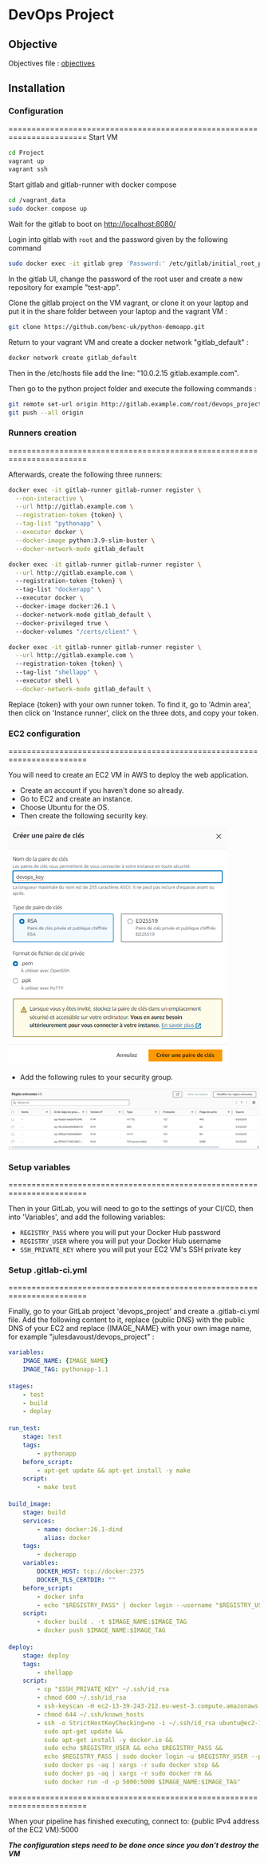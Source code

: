 # DevOps Project

## Objective

Objectives file :
[objectives](../Subject_project/2024-ST2DCD-PROJECT.docx)

## Installation

### Configuration
=======================================================================
Start VM

```bash
cd Project
vagrant up
vagrant ssh
```

Start gitlab and gitlab-runner with docker compose

```bash
cd /vagrant_data
sudo docker compose up
```

Wait for the gitlab to boot on <http://localhost:8080/>

Login into gitlab with ```root``` and the password given by the following command

```bash
sudo docker exec -it gitlab grep 'Password:' /etc/gitlab/initial_root_password
```

In the gitlab UI, change the password of the root user and create a new repository for example "test-app".

Clone the gitlab project on the VM vagrant, or clone it on your laptop and put it in the share folder between your laptop and the vagrant VM :
```bash
git clone https://github.com/benc-uk/python-demoapp.git
```

Return to your vagrant VM and create a docker network "gitlab_default" :
```bash
docker network create gitlab_default
```
Then in the /etc/hosts file add the line: "10.0.2.15 gitlab.example.com".

Then go to the python project folder and execute the following commands :
```bash
git remote set-url origin http://gitlab.example.com/root/devops_project.git
git push --all origin
```
### Runners creation
=======================================================================

Afterwards, create the following three runners:
```bash
docker exec -it gitlab-runner gitlab-runner register \
  --non-interactive \
  --url http://gitlab.example.com \
  --registration-token {token} \
  --tag-list "pythonapp" \
  --executor docker \
  --docker-image python:3.9-slim-buster \
  --docker-network-mode gitlab_default
```
```bash
docker exec -it gitlab-runner gitlab-runner register \
  --url http://gitlab.example.com \   
  --registration-token {token} \   
  --tag-list "dockerapp" \   
  --executor docker \   
  --docker-image docker:26.1 \   
  --docker-network-mode gitlab_default \ 
  --docker-privileged true \ 
  --docker-volumes "/certs/client" \
```
```bash
docker exec -it gitlab-runner gitlab-runner register \
  --url http://gitlab.example.com \   
  --registration-token {token} \   
  --tag-list "shellapp" \   
  --executor shell \
  --docker-network-mode gitlab_default \
```
Replace {token} with your own runner token. To find it, go to 'Admin area', then click on 'Instance runner', click on the three dots, and copy your token.

### EC2 configuration
=======================================================================

You will need to create an EC2 VM in AWS to deploy the web application.
- Create an account if you haven't done so already.
- Go to EC2 and create an instance.
- Choose Ubuntu for the OS.
- Then create the following security key.
 
![key](../images/key.png)
- Add the following rules to your security group.

![gds](../images/gsp.png)

### Setup variables
=======================================================================

Then in your GitLab, you will need to go to the settings of your CI/CD, then into 'Variables', and add the following variables:
  - ```REGISTRY_PASS``` where you will put your Docker Hub password
  - ```REGISTRY_USER``` where you will put your Docker Hub username
  - ```SSH_PRIVATE_KEY``` where you will put your EC2 VM's SSH private key

### Setup .gitlab-ci.yml
=======================================================================

Finally, go to your GitLab project 'devops_project' and create a .gitlab-ci.yml file. Add the following content to it, replace {public DNS} with the public DNS of your EC2 and replace {IMAGE_NAME} with your own image name, for example "julesdavoust/devops_project" :

```yml
variables:
    IMAGE_NAME: {IMAGE_NAME}
    IMAGE_TAG: pythonapp-1.1

stages:
    - test
    - build
    - deploy

run_test:
    stage: test
    tags:
        - pythonapp
    before_script:
        - apt-get update && apt-get install -y make
    script:
        - make test

build_image:
    stage: build
    services:
        - name: docker:26.1-dind
          alias: docker
    tags:
        - dockerapp
    variables:
        DOCKER_HOST: tcp://docker:2375
        DOCKER_TLS_CERTDIR: ""
    before_script:
        - docker info
        - echo "$REGISTRY_PASS" | docker login --username "$REGISTRY_USER" --password-stdin
    script:
        - docker build . -t $IMAGE_NAME:$IMAGE_TAG
        - docker push $IMAGE_NAME:$IMAGE_TAG

deploy:
    stage: deploy
    tags:
        - shellapp
    script:
        - cp "$SSH_PRIVATE_KEY" ~/.ssh/id_rsa 
        - chmod 600 ~/.ssh/id_rsa
        - ssh-keyscan -H ec2-13-39-243-212.eu-west-3.compute.amazonaws.com >> ~/.ssh/known_hosts
        - chmod 644 ~/.ssh/known_hosts
        - ssh -o StrictHostKeyChecking=no -i ~/.ssh/id_rsa ubuntu@ec2-13-39-243-212.eu-west-3.compute.amazonaws.com "
          sudo apt-get update &&
          sudo apt-get install -y docker.io &&
          sudo echo $REGISTRY_USER && echo $REGISTRY_PASS &&
          echo $REGISTRY_PASS | sudo docker login -u $REGISTRY_USER --password-stdin &&
          sudo docker ps -aq | xargs -r sudo docker stop &&
          sudo docker ps -aq | xargs -r sudo docker rm &&
          sudo docker run -d -p 5000:5000 $IMAGE_NAME:$IMAGE_TAG"
```

=======================================================================

When your pipeline has finished executing, connect to: {public IPv4 address of the EC2 VM}:5000

***The configuration steps need to be done once since you don't destroy the VM***
